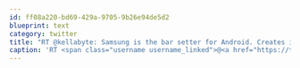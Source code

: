 ```yaml
---
id: ff08a220-bd69-429a-9705-9b26e94de5d2
blueprint: text
category: twitter
title: "RT @kellabyte: Samsung is the bar setter for Android. Creates it's own display, cpu &amp; drivers. Only Android maker w/ tight integration t ..."
caption: 'RT <span class="username username_linked">@<a href="https://twitter.com/kellabyte" title="Kelly Sommers">kellabyte</a></span>: Samsung is the bar setter for Android. Creates it''s own display, cpu &amp; drivers. Only Android maker w/ tight integration t ...'
---
```

